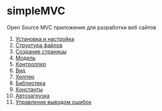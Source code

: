simpleMVC
=========

Open Source MVC приложение для разработки веб сайтов

<ol>
	<li><a href="https://github.com/zombiQWERTY/simpleMVC/wiki/%D0%A3%D1%81%D1%82%D0%B0%D0%BD%D0%BE%D0%B2%D0%BA%D0%B0-%D0%B8-%D0%BD%D0%B0%D1%81%D1%82%D1%80%D0%BE%D0%B9%D0%BA%D0%B0">Установка и настройка</a></li>
	<li><a href="https://github.com/zombiQWERTY/simpleMVC/wiki/%D0%A1%D1%82%D1%80%D1%83%D0%BA%D1%82%D1%83%D1%80%D0%B0-%D1%84%D0%B0%D0%B9%D0%BB%D0%BE%D0%B2">Структура файлов</a></li>
	<li><a href="https://github.com/zombiQWERTY/simpleMVC/wiki/%D0%A1%D0%BE%D0%B7%D0%B4%D0%B0%D0%BD%D0%B8%D0%B5-%D1%81%D1%82%D1%80%D0%B0%D0%BD%D0%B8%D1%86%D1%8B">Создание страницы</a></li>
	<li><a href="https://github.com/zombiQWERTY/simpleMVC/wiki/%D0%9C%D0%BE%D0%B4%D0%B5%D0%BB%D1%8C">Модель</a></li>
	<li><a href="https://github.com/zombiQWERTY/simpleMVC/wiki/%D0%9A%D0%BE%D0%BD%D1%82%D1%80%D0%BE%D0%BB%D0%BB%D0%B5%D1%80">Контроллер</a></li>
	<li><a href="https://github.com/zombiQWERTY/simpleMVC/wiki/%D0%92%D0%B8%D0%B4">Вид</a></li>
	<li><a href="https://github.com/zombiQWERTY/simpleMVC/wiki/%D0%A5%D0%B5%D0%BB%D0%BF%D0%B5%D1%80">Хелпер</a></li>
	<li><a href="https://github.com/zombiQWERTY/simpleMVC/wiki/%D0%91%D0%B8%D0%B1%D0%BB%D0%B8%D0%BE%D1%82%D0%B5%D0%BA%D0%B0">Библиотека</a></li>
	<li><a href="https://github.com/zombiQWERTY/simpleMVC/wiki/%D0%9A%D0%BE%D0%BD%D1%81%D1%82%D0%B0%D0%BD%D1%82%D1%8B">Константы</a></li>
	<li><a href="https://github.com/zombiQWERTY/simpleMVC/wiki/%D0%90%D0%B2%D1%82%D0%BE%D0%B7%D0%B0%D0%B3%D1%80%D1%83%D0%B7%D0%BA%D0%B0">Автозагрузка</a></li>
	<li><a href="https://github.com/zombiQWERTY/simpleMVC/wiki/%D0%9E%D1%88%D0%B8%D0%B1%D0%BA%D0%B8">Управление выводом ошибок</a></li>
</ol>
